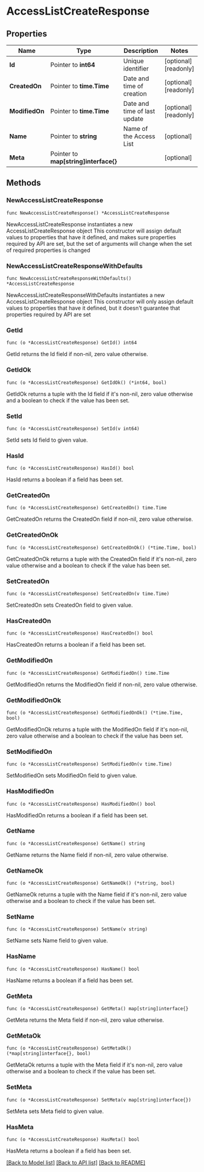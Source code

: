 # AccessListCreateResponse

## Properties

Name | Type | Description | Notes
------------ | ------------- | ------------- | -------------
**Id** | Pointer to **int64** | Unique identifier | [optional] [readonly] 
**CreatedOn** | Pointer to **time.Time** | Date and time of creation | [optional] [readonly] 
**ModifiedOn** | Pointer to **time.Time** | Date and time of last update | [optional] [readonly] 
**Name** | Pointer to **string** | Name of the Access List | [optional] 
**Meta** | Pointer to **map[string]interface{}** |  | [optional] 

## Methods

### NewAccessListCreateResponse

`func NewAccessListCreateResponse() *AccessListCreateResponse`

NewAccessListCreateResponse instantiates a new AccessListCreateResponse object
This constructor will assign default values to properties that have it defined,
and makes sure properties required by API are set, but the set of arguments
will change when the set of required properties is changed

### NewAccessListCreateResponseWithDefaults

`func NewAccessListCreateResponseWithDefaults() *AccessListCreateResponse`

NewAccessListCreateResponseWithDefaults instantiates a new AccessListCreateResponse object
This constructor will only assign default values to properties that have it defined,
but it doesn't guarantee that properties required by API are set

### GetId

`func (o *AccessListCreateResponse) GetId() int64`

GetId returns the Id field if non-nil, zero value otherwise.

### GetIdOk

`func (o *AccessListCreateResponse) GetIdOk() (*int64, bool)`

GetIdOk returns a tuple with the Id field if it's non-nil, zero value otherwise
and a boolean to check if the value has been set.

### SetId

`func (o *AccessListCreateResponse) SetId(v int64)`

SetId sets Id field to given value.

### HasId

`func (o *AccessListCreateResponse) HasId() bool`

HasId returns a boolean if a field has been set.

### GetCreatedOn

`func (o *AccessListCreateResponse) GetCreatedOn() time.Time`

GetCreatedOn returns the CreatedOn field if non-nil, zero value otherwise.

### GetCreatedOnOk

`func (o *AccessListCreateResponse) GetCreatedOnOk() (*time.Time, bool)`

GetCreatedOnOk returns a tuple with the CreatedOn field if it's non-nil, zero value otherwise
and a boolean to check if the value has been set.

### SetCreatedOn

`func (o *AccessListCreateResponse) SetCreatedOn(v time.Time)`

SetCreatedOn sets CreatedOn field to given value.

### HasCreatedOn

`func (o *AccessListCreateResponse) HasCreatedOn() bool`

HasCreatedOn returns a boolean if a field has been set.

### GetModifiedOn

`func (o *AccessListCreateResponse) GetModifiedOn() time.Time`

GetModifiedOn returns the ModifiedOn field if non-nil, zero value otherwise.

### GetModifiedOnOk

`func (o *AccessListCreateResponse) GetModifiedOnOk() (*time.Time, bool)`

GetModifiedOnOk returns a tuple with the ModifiedOn field if it's non-nil, zero value otherwise
and a boolean to check if the value has been set.

### SetModifiedOn

`func (o *AccessListCreateResponse) SetModifiedOn(v time.Time)`

SetModifiedOn sets ModifiedOn field to given value.

### HasModifiedOn

`func (o *AccessListCreateResponse) HasModifiedOn() bool`

HasModifiedOn returns a boolean if a field has been set.

### GetName

`func (o *AccessListCreateResponse) GetName() string`

GetName returns the Name field if non-nil, zero value otherwise.

### GetNameOk

`func (o *AccessListCreateResponse) GetNameOk() (*string, bool)`

GetNameOk returns a tuple with the Name field if it's non-nil, zero value otherwise
and a boolean to check if the value has been set.

### SetName

`func (o *AccessListCreateResponse) SetName(v string)`

SetName sets Name field to given value.

### HasName

`func (o *AccessListCreateResponse) HasName() bool`

HasName returns a boolean if a field has been set.

### GetMeta

`func (o *AccessListCreateResponse) GetMeta() map[string]interface{}`

GetMeta returns the Meta field if non-nil, zero value otherwise.

### GetMetaOk

`func (o *AccessListCreateResponse) GetMetaOk() (*map[string]interface{}, bool)`

GetMetaOk returns a tuple with the Meta field if it's non-nil, zero value otherwise
and a boolean to check if the value has been set.

### SetMeta

`func (o *AccessListCreateResponse) SetMeta(v map[string]interface{})`

SetMeta sets Meta field to given value.

### HasMeta

`func (o *AccessListCreateResponse) HasMeta() bool`

HasMeta returns a boolean if a field has been set.


[[Back to Model list]](../README.md#documentation-for-models) [[Back to API list]](../README.md#documentation-for-api-endpoints) [[Back to README]](../README.md)


